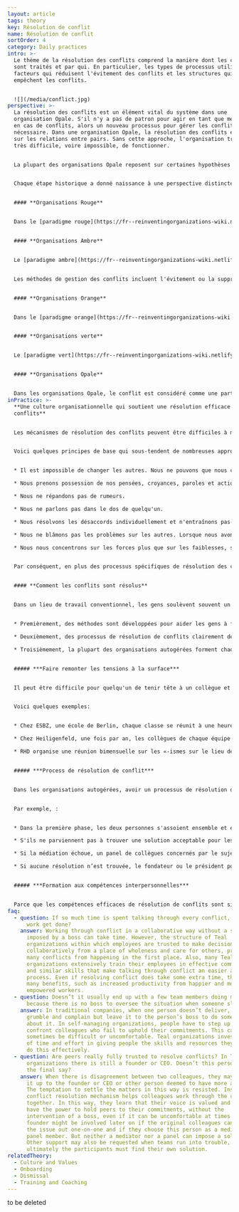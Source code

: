 ```yaml
---
layout: article
tags: theory
key: Résolution de conflit
name: Résolution de conflit
sortOrder: 4
category: Daily practices
intro: >-
  Le thème de la résolution des conflits comprend la manière dont les conflits
  sont traités et par qui. En particulier, les types de processus utilisés, les
  facteurs qui réduisent l'évitement des conflits et les structures qui
  empêchent les conflits.


  ![](/media/conflict.jpg)
perspective: >-
  La résolution des conflits est un élément vital du système dans une
  organisation Opale. S'il n'y a pas de patron pour agir en tant que médiateur
  en cas de conflits, alors un nouveau processus pour gérer les conflits est
  nécessaire. Dans une organisation Opale, la résolution des conflits est basée
  sur les relations entre pairs. Sans cette approche, l'organisation trouverait
  très difficile, voire impossible, de fonctionner.


  La plupart des organisations Opale reposent sur certaines hypothèses concernant la nature humaine: que les travailleurs sont des adultes réfléchis et dignes de confiance, capables de rendre des comptes et d'être responsables de leurs décisions et de leurs actions. Dans un lieu de travail basé sur les hypothèses de l'Opale, un processus clair de résolution des conflits, associé à une formation appropriée, donne aux gens le chemin et les compétences nécessaires pour surmonter les désaccords avec maturité et grâce


  Chaque étape historique a donné naissance à une perspective distincte sur la résolution des conflits et à des pratiques très différentes: 


  #### **Organisations Rouge**


  Dans le [paradigme rouge](https://fr--reinventingorganizations-wiki.netlify.app/theory/red-organizations/), il y a un exercice dominant du pouvoir par le patron ou le chef pour garder les autres en ligne. La peur est le ciment de l'organisation. En général, les conflits sont gérés par la répression, le pouvoir ou la domination, et des règles strictes sont appliquées par peur des conséquences.


  #### **Organisations Ambre**


  Le [paradigme ambre](https://fr--reinventingorganizations-wiki.netlify.app/theory/amber-paradigm-and-organizations/) a formalisé des rôles au sein d'une structure pyramidale hiérarchique, d'un commandement et d'un contrôle descendant (quoi et comment). La stabilité est valorisée avant tout et est maintenue à travers des rôles et des processus clairement définis.


  Les méthodes de gestion des conflits incluent l'évitement ou la suppression. Les règles sont imposées par ceux qui ont autorité et peuvent être appliquées par voie de poursuites judiciaires. Ces types d'organisations disposent de processus RH solides pour gérer les conflits et les griefs entre les employés et l'employeur.


  #### **Organisations Orange**


  Dans le [paradigme orange](https://fr--reinventingorganizations-wiki.netlify.app/theory/orange-paradigm-and-organizations/), il y a aussi une structure hiérarchique, mais la gestion est par objectif (définition du quoi; avec plus de liberté sur le comment). Dans de nombreuses organisations Orange, bien qu'il existe des procédures formelles de résolution des conflits, les conflits sont souvent mal traités. Bien que les individus soient souvent encouragés à résoudre eux-mêmes les désaccords, les conflits doivent souvent être réglés par l'intervention d'un tiers. Cela se fait le plus souvent en renvoyant le problème au patron ou en s'en remettant aux politiques et procédures RH. Ces procédures créent un niveau d'indépendance objective par rapport aux personnes en conflit.


  #### **Organisations verte**


  Le [paradigme vert](https://fr--reinventingorganizations-wiki.netlify.app/theory/green-paradigm-and-organizations/) utilise à nouveau une structure pyramidale classique, mais avec un accent plus fort sur l'autonomisation. Les organisations vertes ont des cultures fondées sur des valeurs qui incluent des principes d'intégrité, de respect et d'ouverture. Il y a un investissement important pour favoriser la collaboration, la communication, la résolution de problèmes et la rédaction d'accords qui répondent aux besoins sous-jacents. Ces processus peuvent parfois supprimer la source de conflit. Lorsqu'ils surviennent, les conflits peuvent prendre du temps à se résoudre, car les groupes cherchent à trouver une solution harmonieuse. Cependant, le patron est généralement l'arbitre final dans les situations de conflit.


  #### **Organisations Opale**


  Dans les organisations Opale, le conflit est considéré comme une partie naturelle de l'interaction humaine et, lorsqu'il est soutenu en toute sécurité, il est souvent considéré comme sain et créatif. Un conflit géré avec grâce et tendresse peut créer des possibilités et un apprentissage pour toutes les personnes impliquées. Dans les organisations Opale, du temps est régulièrement consacré à la surface et à la résolution des conflits dans les contextes individuels et de groupe. Souvent, des pratiques formelles de résolution de conflits en plusieurs étapes sont utilisées et chacun est formé à la gestion des conflits. Le conflit est limité aux parties impliquées, aux médiateurs ou aux pairs qui pourraient être invités à faire partie d'un groupe de médiation. Un tel panel a rarement la responsabilité d'imposer une solution. L'objectif est plutôt d'aider les parties concernées à trouver une solution.
inPractice: >-
  **Une culture organisationnelle qui soutient une résolution efficace des
  conflits**


  Les mécanismes de résolution des conflits peuvent être difficiles à mettre en place et à maintenir. Le processus est efficace dans la mesure où il existe une culture sur le lieu de travail où les gens se sentent en sécurité et encouragés à se tenir mutuellement responsables, même lorsque cela ne leur convient pas.


  Voici quelques principes de base qui sous-tendent de nombreuses approches du conflit de l'organisation Opale dans une culture de soutien:


  * Il est impossible de changer les autres. Nous ne pouvons que nous changer.

  * Nous prenons possession de nos pensées, croyances, paroles et actions.

  * Nous ne répandons pas de rumeurs.

  * Nous ne parlons pas dans le dos de quelqu'un.

  * Nous résolvons les désaccords individuellement et n'entraînons pas d'autres personnes dans le problème.

  * Nous ne blâmons pas les problèmes sur les autres. Lorsque nous avons envie de blâmer, nous le prenons comme une invitation à réfléchir à la manière dont nous pourrions faire partie du problème (et de la solution).

  * Nous nous concentrons sur les forces plus que sur les faiblesses, sur les opportunités plus que sur les problèmes.


  Par conséquent, en plus des processus spécifiques de résolution des conflits, d'autres structures sont nécessaires pour créer et maintenir ce type de culture de soutien. Par exemple, de nombreuses organisations trouvent utile d'établir un ensemble de valeurs et de traduire ces valeurs en comportements concrets qui sont soit encouragés, soit déclarés inacceptables par les collègues. De nombreuses organisations Opale instituent également des pratiques de réunion spécifiques pour aider les participants à interagir les uns avec les autres à partir d'**un lieu d'intégrité**, pour garder leur ego sous contrôle et pour s'assurer que la voix de chacun est entendue. Cela peut être fait, par exemple, en commençant une réunion par une minute de silence, en terminant une réunion par une ronde d'appréciation ou un processus de prise de décision structuré. ***Un autre élément clé d'une culture de soutien est l'espace de bureau, qui doit se sentir en sécurité, offrir un lieu de réflexion tranquille et encourager l'intégrité individuelle et collective.***


  #### **Comment les conflits sont résolus**


  Dans un lieu de travail conventionnel, les gens soulèvent souvent un différend avec un patron pour régler le problème. Dans les organisations autogérées, les désaccords sont résolus entre pairs, souvent à l'aide d'un processus de résolution de conflits. Les pairs se tiennent mutuellement responsables de leurs engagements et responsabilités mutuels. Tenir des collègues responsables de cette manière peut généré du malaise et les organisations Opale offrent parfois un soutien et des pratiques qui encouragent l'ouverture et invite l'intelligence émotionnelle à émerger. Globalement, les organisations Opale mettent en place trois types de pratiques pour aider à résoudre les conflits.


  * Premièrement, des méthodes sont développées pour aider les gens à faire remonter les tensions à la surface.

  * Deuxièmement, des processus de résolution de conflits clairement définis sont disponibles pour aider les gens à se confronter en toute sécurité en cas de besoin.

  * Troisièmement, la plupart des organisations autogérées forment chaque nouvelle recrue à la résolution de conflits et aux relations interpersonnelles.


  ##### ***Faire remonter les tensions à la surface***


  Il peut être difficile pour quelqu'un de tenir tête à un collègue et de dire: «Nous devons parler.». Les processus utilisés par certaines organisations comprennent des réunions de groupe régulières, des retraites d'entreprise, des cercles d'objectifs et des journées autour des valeurs. Le *"surfaçage"* devient un moyen d'aider les autres à considérer le conflit comme normal, créatif et un moyen d'apprendre  de la diversité et de la différence. Ces pratiques permettent à d'autres de partager leurs vulnérabilités, voir [création d'espaces sûrs](https://fr--reinventingorganizations-wiki.netlify.app/theory/safe-space/).


  Voici quelques exemples:


  * Chez ESBZ, une école de Berlin, chaque classe se réunit à une heure fixe chaque semaine pour discuter et gérer les tensions dans le groupe. La réunion est animée par un étudiant, qui prend en charge un certain nombre de règles de base qui assurent la sécurité de la discussion.

  * Chez Heiligenfeld, une fois par an, les collègues de chaque équipe évaluent la qualité de leur interaction avec les autres équipes. Le résultat est une «carte de chaleur» à l'échelle de l'entreprise qui révèle quelles équipes devraient avoir une conversation pour améliorer leur collaboration.

  * RHD organise une réunion bimensuelle sur les «-ismes sur le lieu de travail» Toute personne estimant que l'organisation devrait prêter attention à une forme ou à une occurrence spécifique de racisme, de sexisme ou de tout autre «-isme» peut participer à la réunion.


  ##### ***Process de résolution de conflit***


  Dans les organisations autogérées, avoir un processus de résolution de conflit clair et bien compris aide les gens à soulever des problèmes. Les mécanismes typiques de résolution des conflits comprennent: une discussion individuelle, une médiation par un pair et une médiation par un panel. Certaines organisations utilisent également le coaching d'équipe ou individuel pour surmonter un bouleversement.


  Par exemple, :


  * Dans la première phase, les deux personnes s'assoient ensemble et essaient de régler le problème en privé.

  * S'ils ne parviennent pas à trouver une solution acceptable pour les deux, ils nomment un collègue en qui ils ont tous les deux confiance pour agir en tant que médiateur. Le médiateur n’impose pas de décision. Il ou elle aide plutôt les participants à trouver leur propre solution.

  * Si la médiation échoue, un panel de collègues concernés par le sujet est convoqué. Là encore, le panel n'impose pas de solution.

  * Si aucune résolution n’est trouvée, le fondateur ou le président pourrait être appelé dans le panel pour ajouter au poids moral du panel (mais encore une fois, ne pas imposer une solution).


  ##### ***Formation aux compétences interpersonnelles***


  Parce que les compétences efficaces de résolution de conflits sont si centrales dans les organisations autogérées, de nombreuses organisations forment tous leurs collègues aux compétences interpersonnelles pour leur permettre de gérer les conflits avec élégance. Généralement dans leurs premières semaines de travail, les nouvelles recrues reçoivent une formation de base comprenant: l'autogestion, l'écoute approfondie, la gestion constructive des conflits et la création d'un environnement sûr. Par exemple, des entreprises comme ESBZ et Buurtzorg forment leurs collègues à la [communication non violente](https://en.wikipedia.org/wiki/Nonviolent_Communication) développée par Marshal Rosenberg.
faq:
  - question: If so much time is spent talking through every conflict, when does the
      work get done?
    answer: Working through conflict in a collaborative way without a solution
      imposed by a boss can take time. However, the structure of Teal
      organizations within which employees are trusted to make decisions
      collaboratively from a place of wholeness and care for others, prevents
      many conflicts from happening in the first place. Also, many Teal
      organizations extensively train their employees in effective communication
      and similar skills that make talking through conflict an easier and faster
      process. Even if resolving conflict does take some extra time, there are
      many benefits, such as increased productivity from happier and more
      empowered workers.
  - question: Doesn’t it usually end up with a few team members doing most of work
      because there is no boss to oversee the situation when someone slacks off?
    answer: In traditional companies, when one person doesn’t deliver, colleagues
      grumble and complain but leave it to the person’s boss to do something
      about it. In self-managing organizations, people have to step up and
      confront colleagues who fail to uphold their commitments. This can
      sometimes be difficult or uncomfortable. Teal organizations invest a lot
      of time and effort in giving people the skills and resources they need to
      do this effectively.
  - question: Are peers really fully trusted to resolve conflicts? In Teal
      organizations there is still a founder or CEO. Doesn’t this person have
      the final say?
    answer: When there is disagreement between two colleagues, they may try to send
      it up to the founder or CEO or other person deemed to have more authority.
      The temptation to settle the matters in this way is resisted. Instead, the
      conflict resolution mechanism helps colleagues work through the conflict
      together. In this way, they learn that their voice is valued and they do
      have the power to hold peers to their commitments, without the
      intervention of a boss, even if it can be uncomfortable at times. A CEO or
      founder might be involved later on if the original colleagues can’t sort
      the issue out one-on-one and if they choose this person as a mediator or
      panel member. But neither a mediator nor a panel can impose a solution.
      Other support may also be requested when teams run into trouble, but
      ultimately the participants must find their own solution.
relatedTheory:
  - Culture and Values
  - Onboarding
  - Dismissal
  - Training and Coaching
---
```

to be deleted